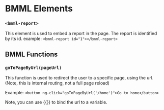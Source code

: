 # BMML Elements


### `<bmml-report>`
This element is used to embed a report in the page. The report is identified by its id.
example:
```<bmml-report id="1"></bmml-report>```



## BMML Functions

### `goToPageByUrl(pageUrl)`
This function is used to redirect the user to a specific page, using the url.
(Note, this is internal routing, not a full page reload)

Example:
```<button ng-click="goToPageByUrl('/home')">Go to home</button>```

Note, you can use {{}} to bind the url to a variable.